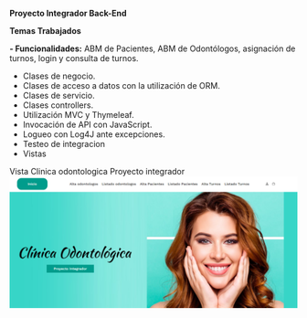 **Proyecto Integrador Back-End**

**Temas Trabajados**

**- Funcionalidades:** ABM de Pacientes, ABM de Odontólogos, asignación de turnos, login y consulta de turnos.
- Clases de negocio.
- Clases de acceso a datos con la utilización de ORM.
- Clases de servicio.
- Clases controllers.
- Utilización MVC y Thymeleaf.
- Invocación de API con JavaScript.
- Logueo con Log4J ante excepciones.
- Testeo de integracion 
- Vistas 


Vista Clinica odontologica Proyecto integrador 
![Image](https://github.com/LinaHuertas7/Proyecto-Integrador-Back-End/blob/master/proyecto-integrador/proyecto-integrador/src/main/resources/static/img/vistaProyectoIntegrador.PNG)
